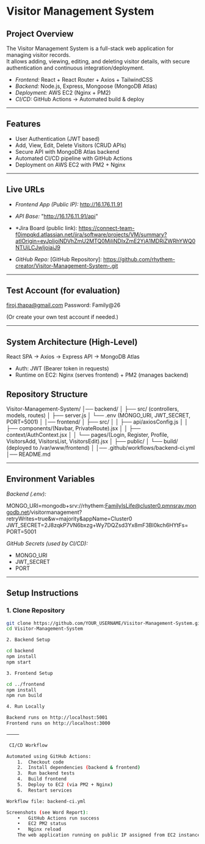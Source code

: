 # Visitor Management System

##  Project Overview
The Visitor Management System is a full-stack web application for managing visitor records.  
It allows adding, viewing, editing, and deleting visitor details, with secure authentication and continuous integration/deployment.  

- *Frontend:* React + React Router + Axios + TailwindCSS  
- *Backend:* Node.js, Express, Mongoose (MongoDB Atlas)  
- *Deployment:* AWS EC2 (Nginx + PM2)  
- *CI/CD:* GitHub Actions → Automated build & deploy  

---

##  Features
- User Authentication (JWT based)  
- Add, View, Edit, Delete Visitors (CRUD APIs)  
- Secure API with MongoDB Atlas backend  
- Automated CI/CD pipeline with GitHub Actions  
- Deployment on AWS EC2 with PM2 + Nginx  

---

##  Live URLs
- *Frontend App (Public IP):* http://16.176.11.91 
- *API Base:* "http://16.176.11.91/api"
- *Jira Board (public link): https://connect-team-f0impqkd.atlassian.net/jira/software/projects/VM/summary?atlOrigin=eyJpIjoiNDVhZmU2MTQ0MjliNDIxZmE2YjA1MDRiZWRhYWQ0NTUiLCJwIjoiaiJ9

- *GitHub Repo:* [GitHub Repository]: https://github.com/rhythem-creator/Visitor-Management-System-.git 

---

##  Test Account (for evaluation)
firoj.thapa@gmail.com
Password: Family@26

(Or create your own test account if needed.)

---

## System Architecture (High-Level)
React SPA → Axios → Express API → MongoDB Atlas  
- Auth: JWT (Bearer token in requests)  
- Runtime on EC2: Nginx (serves frontend) + PM2 (manages backend)  



##  Repository Structure

Visitor-Management-System/
│── backend/
│   ├── src/ (controllers, models, routes)
│   ├── server.js
│   └── .env (MONGO_URI, JWT_SECRET, PORT=5001)
│
│── frontend/
│   ├── src/
│   │   ├── api/axiosConfig.js
│   │   ├── components/(Navbar, PrivateRoute).jsx
│   │   ├── context/AuthContext.jsx
│   │   └── pages/(Login, Register, Profile, VisitorsAdd, VisitorsList, VisitorsEdit).jsx
│   ├── public/
│   └── build/ (deployed to /var/www/frontend)
│
│── .github/workflows/backend-ci.yml
│── README.md

---

## Environment Variables
*Backend (.env):*

MONGO_URI=mongodb+srv://rhythem:FamilyIsLife@cluster0.pmnsrav.mongodb.net/visitormanagement?retryWrites=true&w=majority&appName=Cluster0
JWT_SECRET=2J8zqkP7VN6bxzg+Wy7DQZsd3Yx8mF3Bl0kch6HYtFs=
PORT=5001

*GitHub Secrets (used by CI/CD):*
- MONGO_URI  
- JWT_SECRET  
- PORT  

---

## Setup Instructions

### 1. Clone Repository
```bash
git clone https://github.com/YOUR_USERNAME/Visitor-Management-System.git
cd Visitor-Management-System

2. Backend Setup 

cd backend
npm install
npm start

3. Frontend Setup 

cd ../frontend
npm install
npm run build

4. Run Locally

Backend runs on http://localhost:5001
Frontend runs on http://localhost:3000

⸻

 CI/CD Workflow

Automated using GitHub Actions:
	1.	Checkout code
	2.	Install dependencies (backend & frontend)
	3.	Run backend tests
	4.	Build frontend
	5.	Deploy to EC2 (via PM2 + Nginx)
	6.	Restart services

Workflow file: backend-ci.yml

Screenshots (see Word Report):
	•	GitHub Actions run success
	•	EC2 PM2 status
	•	Nginx reload
	The web application running on public IP assigned from EC2 instance



